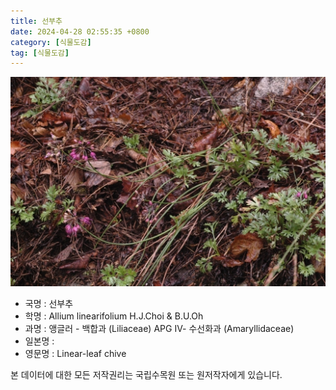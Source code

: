 ```yaml
---
title: 선부추
date: 2024-04-28 02:55:35 +0800
category: [식물도감]
tag: [식물도감]
---
```




![선부추](/assets/img/fileUpload/plants/basic/Liliaceae/Allium/24058/24058_1_th2.JPG)
- 국명 : 선부추
- 학명 : Allium linearifolium H.J.Choi & B.U.Oh
- 과명 : 앵글러 - 백합과 (Liliaceae) APG Ⅳ- 수선화과 (Amaryllidaceae)
- 일본명 : 
- 영문명 : Linear-leaf chive








본 데이터에 대한 모든 저작권리는 국립수목원 또는 원저작자에게 있습니다.
